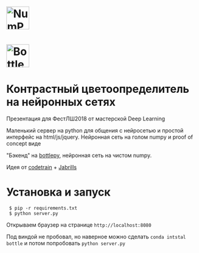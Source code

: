 # <a href="http://www.numpy.org"><img alt="NumPy" src="https://cdn.rawgit.com/numpy/numpy/master/branding/icons/numpylogo.svg" height="60"></a>
# <a href="http://bottlepy.org/"><img alt="BottlePy" src="http://bottlepy.org/docs/dev/_static/logo_nav.png" height="60"></a>

# Контрастный цветоопределитель на нейронных сетях

Презентация для ФестЛШ2018 от мастерской Deep Learning

Маленький сервер на python для общения с нейросетью и простой интерфейс на html/js/jquery. Нейронная сеть на голом numpy и proof of concept виде

"Бэкенд" на [bottlepy](http://bottlepy.org/), нейронная сеть на чистом numpy.


Идея от [codetrain](https://www.youtube.com/watch?v=L9InSe46jkw) + [Jabrills](https://www.youtube.com/watch?v=KO7W0Qq8yUE)

# Установка и запуск

     $ pip -r requirements.txt
     $ python server.py

Открываем браузер на странице `http://localhost:8080`

Под виндой не пробовал, но наверное можно сделать `conda intstal bottle` и потом попробовать `python server.py`
